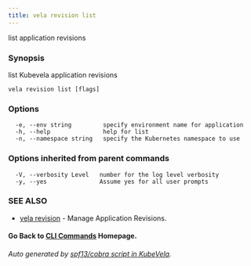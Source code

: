 ```yaml
---
title: vela revision list
---
```


list application revisions

### Synopsis

list Kubevela application revisions

```
vela revision list [flags]
```

### Options

```
  -e, --env string         specify environment name for application
  -h, --help               help for list
  -n, --namespace string   specify the Kubernetes namespace to use
```

### Options inherited from parent commands

```
  -V, --verbosity Level   number for the log level verbosity
  -y, --yes               Assume yes for all user prompts
```

### SEE ALSO

* [vela revision](vela_revision)	 - Manage Application Revisions.

#### Go Back to [CLI Commands](vela) Homepage.


###### Auto generated by [spf13/cobra script in KubeVela](https://github.com/kubevela/kubevela/tree/master/hack/docgen).
